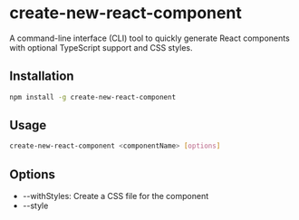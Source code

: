# create-new-react-component

A command-line interface (CLI) tool to quickly generate React components with optional TypeScript support and CSS styles.

## Installation

```bash
npm install -g create-new-react-component
```

## Usage
```bash 
create-new-react-component <componentName> [options]
```

## Options

- --withStyles: Create a CSS file for the component
- --style <style>: Choose the file style (js or ts), default is js

## Examples
```bash
# Create a JavaScript component without styles
create-component MyComponent

# Create a JavaScript component with styles
create-component MyComponent --withStyles

# Create a TypeScript component without styles
create-component MyComponent --style ts

# Create a TypeScript component with styles
create-component MyComponent --withStyles --style ts
```


## References

- [A simple, customizable utility for adding new React components to your project.](https://www.npmjs.com/package/new-component)
- [Delightful React File/Directory Structure](https://www.joshwcomeau.com/react/file-structure/#introduction)